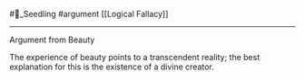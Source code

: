 #🌱_Seedling 
#argument 
[[Logical Fallacy]]

---

Argument from Beauty
    
The experience of beauty points to a transcendent reality; the best explanation for this is the existence of a divine creator.
